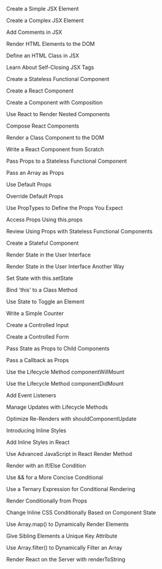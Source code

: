 Create a Simple JSX Element

Create a Complex JSX Element

Add Comments in JSX

Render HTML Elements to the DOM

Define an HTML Class in JSX

Learn About Self-Closing JSX Tags

Create a Stateless Functional Component

Create a React Component

Create a Component with Composition

Use React to Render Nested Components

Compose React Components

Render a Class Component to the DOM

Write a React Component from Scratch

Pass Props to a Stateless Functional Component

Pass an Array as Props

Use Default Props

Override Default Props

Use PropTypes to Define the Props You Expect

Access Props Using this.props

Review Using Props with Stateless Functional Components

Create a Stateful Component

Render State in the User Interface

Render State in the User Interface Another Way

Set State with this.setState

Bind 'this' to a Class Method

Use State to Toggle an Element

Write a Simple Counter

Create a Controlled Input

Create a Controlled Form

Pass State as Props to Child Components

Pass a Callback as Props

Use the Lifecycle Method componentWillMount

Use the Lifecycle Method componentDidMount

Add Event Listeners

Manage Updates with Lifecycle Methods

Optimize Re-Renders with shouldComponentUpdate

Introducing Inline Styles

Add Inline Styles in React

Use Advanced JavaScript in React Render Method

Render with an If/Else Condition

Use && for a More Concise Conditional

Use a Ternary Expression for Conditional Rendering

Render Conditionally from Props

Change Inline CSS Conditionally Based on Component State

Use Array.map() to Dynamically Render Elements

Give Sibling Elements a Unique Key Attribute

Use Array.filter() to Dynamically Filter an Array

Render React on the Server with renderToString

